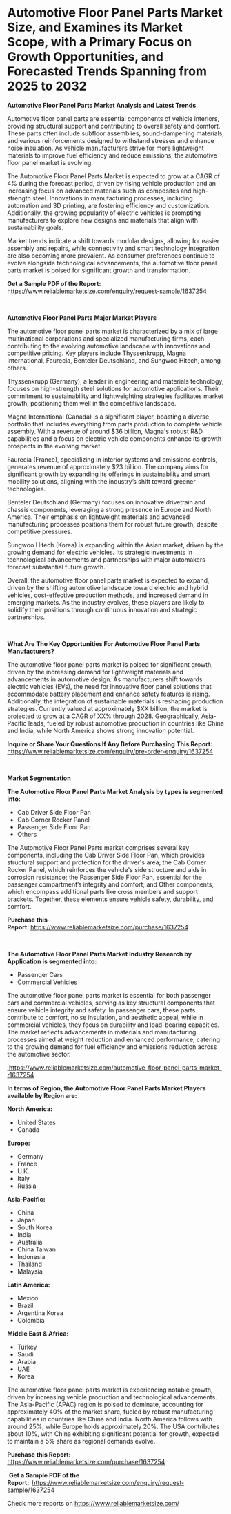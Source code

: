 <p><h1>Automotive Floor Panel Parts Market Size, and Examines its Market Scope, with a Primary Focus on Growth Opportunities, and Forecasted Trends Spanning from 2025 to 2032</h1></p><p><strong>Automotive Floor Panel Parts Market Analysis and Latest Trends</strong></p>
<p><p>Automotive floor panel parts are essential components of vehicle interiors, providing structural support and contributing to overall safety and comfort. These parts often include subfloor assemblies, sound-dampening materials, and various reinforcements designed to withstand stresses and enhance noise insulation. As vehicle manufacturers strive for more lightweight materials to improve fuel efficiency and reduce emissions, the automotive floor panel market is evolving. </p><p>The Automotive Floor Panel Parts Market is expected to grow at a CAGR of 4% during the forecast period, driven by rising vehicle production and an increasing focus on advanced materials such as composites and high-strength steel. Innovations in manufacturing processes, including automation and 3D printing, are fostering efficiency and customization. Additionally, the growing popularity of electric vehicles is prompting manufacturers to explore new designs and materials that align with sustainability goals. </p><p>Market trends indicate a shift towards modular designs, allowing for easier assembly and repairs, while connectivity and smart technology integration are also becoming more prevalent. As consumer preferences continue to evolve alongside technological advancements, the automotive floor panel parts market is poised for significant growth and transformation.</p></p>
<p><strong>Get a Sample PDF of the Report:&nbsp;</strong> <a href="https://www.reliablemarketsize.com/enquiry/request-sample/1637254?utm_campaign=2995&utm_medium=2&utm_source=Github&utm_content=ia&utm_term=23032025&utm_id=automotive-floor-panel-parts">https://www.reliablemarketsize.com/enquiry/request-sample/1637254</a></p>
<p>&nbsp;</p>
<p><strong>Automotive Floor Panel Parts Major Market Players</strong></p>
<p><p>The automotive floor panel parts market is characterized by a mix of large multinational corporations and specialized manufacturing firms, each contributing to the evolving automotive landscape with innovations and competitive pricing. Key players include Thyssenkrupp, Magna International, Faurecia, Benteler Deutschland, and Sungwoo Hitech, among others.</p><p>Thyssenkrupp (Germany), a leader in engineering and materials technology, focuses on high-strength steel solutions for automotive applications. Their commitment to sustainability and lightweighting strategies facilitates market growth, positioning them well in the competitive landscape.</p><p>Magna International (Canada) is a significant player, boasting a diverse portfolio that includes everything from parts production to complete vehicle assembly. With a revenue of around $36 billion, Magna's robust R&D capabilities and a focus on electric vehicle components enhance its growth prospects in the evolving market.</p><p>Faurecia (France), specializing in interior systems and emissions controls, generates revenue of approximately $23 billion. The company aims for significant growth by expanding its offerings in sustainability and smart mobility solutions, aligning with the industry’s shift toward greener technologies.</p><p>Benteler Deutschland (Germany) focuses on innovative drivetrain and chassis components, leveraging a strong presence in Europe and North America. Their emphasis on lightweight materials and advanced manufacturing processes positions them for robust future growth, despite competitive pressures.</p><p>Sungwoo Hitech (Korea) is expanding within the Asian market, driven by the growing demand for electric vehicles. Its strategic investments in technological advancements and partnerships with major automakers forecast substantial future growth.</p><p>Overall, the automotive floor panel parts market is expected to expand, driven by the shifting automotive landscape toward electric and hybrid vehicles, cost-effective production methods, and increased demand in emerging markets. As the industry evolves, these players are likely to solidify their positions through continuous innovation and strategic partnerships.</p></p>
<p>&nbsp;</p>
<p><strong>What Are The Key Opportunities For Automotive Floor Panel Parts Manufacturers?</strong></p>
<p><p>The automotive floor panel parts market is poised for significant growth, driven by the increasing demand for lightweight materials and advancements in automotive design. As manufacturers shift towards electric vehicles (EVs), the need for innovative floor panel solutions that accommodate battery placement and enhance safety features is rising. Additionally, the integration of sustainable materials is reshaping production strategies. Currently valued at approximately $XX billion, the market is projected to grow at a CAGR of XX% through 2028. Geographically, Asia-Pacific leads, fueled by robust automotive production in countries like China and India, while North America shows strong innovation potential.</p></p>
<p><strong>Inquire or Share Your Questions If Any Before Purchasing This Report:</strong> <a href="https://www.reliablemarketsize.com/enquiry/pre-order-enquiry/1637254?utm_campaign=2995&utm_medium=2&utm_source=Github&utm_content=ia&utm_term=23032025&utm_id=automotive-floor-panel-parts">https://www.reliablemarketsize.com/enquiry/pre-order-enquiry/1637254</a></p>
<p>&nbsp;</p>
<p><strong>Market Segmentation</strong></p>
<p><strong>The Automotive Floor Panel Parts Market Analysis by types is segmented into:</strong></p>
<p><ul><li>Cab Driver Side Floor Pan</li><li>Cab Corner Rocker Panel</li><li>Passenger Side Floor Pan</li><li>Others</li></ul></p>
<p><p>The Automotive Floor Panel Parts market comprises several key components, including the Cab Driver Side Floor Pan, which provides structural support and protection for the driver's area; the Cab Corner Rocker Panel, which reinforces the vehicle's side structure and aids in corrosion resistance; the Passenger Side Floor Pan, essential for the passenger compartment’s integrity and comfort; and Other components, which encompass additional parts like cross members and support brackets. Together, these elements ensure vehicle safety, durability, and comfort.</p></p>
<p><strong>Purchase this Report:&nbsp;</strong><a href="https://www.reliablemarketsize.com/purchase/1637254?utm_campaign=2995&utm_medium=2&utm_source=Github&utm_content=ia&utm_term=23032025&utm_id=automotive-floor-panel-parts">https://www.reliablemarketsize.com/purchase/1637254</a></p>
<p>&nbsp;</p>
<p><strong>The Automotive Floor Panel Parts Market Industry Research by Application is segmented into:</strong></p>
<p><ul><li>Passenger Cars</li><li>Commercial Vehicles</li></ul></p>
<p><p>The automotive floor panel parts market is essential for both passenger cars and commercial vehicles, serving as key structural components that ensure vehicle integrity and safety. In passenger cars, these parts contribute to comfort, noise insulation, and aesthetic appeal, while in commercial vehicles, they focus on durability and load-bearing capacities. The market reflects advancements in materials and manufacturing processes aimed at weight reduction and enhanced performance, catering to the growing demand for fuel efficiency and emissions reduction across the automotive sector.</p></p>
<p><a href="https://www.reliablemarketsize.com/automotive-floor-panel-parts-market-r1637254?utm_campaign=2995&utm_medium=2&utm_source=Github&utm_content=ia&utm_term=23032025&utm_id=automotive-floor-panel-parts">&nbsp;https://www.reliablemarketsize.com/automotive-floor-panel-parts-market-r1637254</a></p>
<p><strong>In terms of Region, the Automotive Floor Panel Parts Market Players available by Region are:</strong></p>
<p>
    <p> <strong> North America: </strong>
        <ul>
            <li>United States</li>
            <li>Canada</li>
        </ul>
        </p> 
    <p> <strong> Europe: </strong>
        <ul>
            <li>Germany</li>
            <li>France</li>
            <li>U.K.</li>
            <li>Italy</li>
            <li>Russia</li>
        </ul>
        </p> 
    <p> <strong> Asia-Pacific: </strong>
        <ul>
            <li>China</li>
            <li>Japan</li>
            <li>South Korea</li>
            <li>India</li>
            <li>Australia</li>
            <li>China Taiwan</li>
            <li>Indonesia</li>
            <li>Thailand</li>
            <li>Malaysia</li>
        </ul>
        </p> 
    <p> <strong> Latin America: </strong>
        <ul>
            <li>Mexico</li>
            <li>Brazil</li>
            <li>Argentina Korea</li>
            <li>Colombia</li>
        </ul>
        </p> 
    <p> <strong> Middle East & Africa: </strong>
        <ul>
            <li>Turkey</li>
            <li>Saudi</li>
            <li>Arabia</li>
            <li>UAE</li>
            <li>Korea</li>
        </ul>
    </p>
    </p>
<p><p>The automotive floor panel parts market is experiencing notable growth, driven by increasing vehicle production and technological advancements. The Asia-Pacific (APAC) region is poised to dominate, accounting for approximately 40% of the market share, fueled by robust manufacturing capabilities in countries like China and India. North America follows with around 25%, while Europe holds approximately 20%. The USA contributes about 10%, with China exhibiting significant potential for growth, expected to maintain a 5% share as regional demands evolve.</p></p>
<p><strong>Purchase this Report: </strong><a href="https://www.reliablemarketsize.com/purchase/1637254?utm_campaign=2995&utm_medium=2&utm_source=Github&utm_content=ia&utm_term=23032025&utm_id=automotive-floor-panel-parts">https://www.reliablemarketsize.com/purchase/1637254</a></p>
<p>&nbsp;<strong>Get a Sample PDF of the Report:&nbsp;&nbsp;</strong><a href="https://www.reliablemarketsize.com/enquiry/request-sample/1637254?utm_campaign=2995&utm_medium=2&utm_source=Github&utm_content=ia&utm_term=23032025&utm_id=automotive-floor-panel-parts">https://www.reliablemarketsize.com/enquiry/request-sample/1637254</a></p>
<p><strong></strong></p>
<p>Check more reports on <a href="https://www.reliablemarketsize.com/?utm_campaign=2995&utm_medium=2&utm_source=Github&utm_content=ia&utm_term=23032025&utm_id=automotive-floor-panel-parts">https://www.reliablemarketsize.com/</a></p>